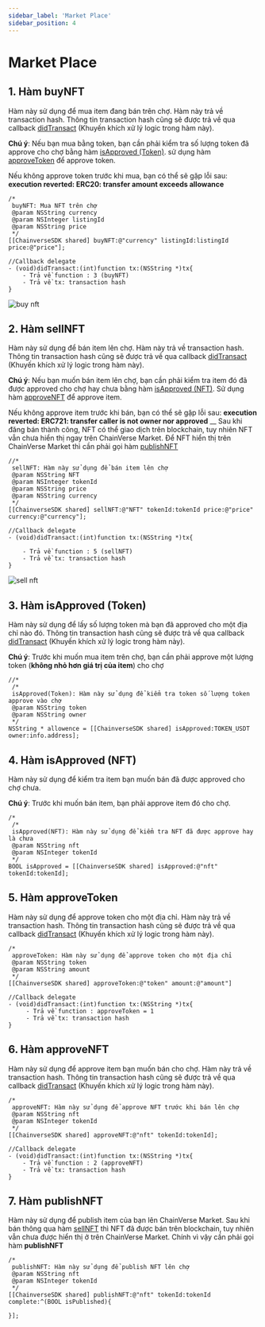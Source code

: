 ```yaml
---
sidebar_label: 'Market Place'
sidebar_position: 4
---
```


# Market Place

## 1. Hàm buyNFT
Hàm này sử dụng để mua item đang bán trên chợ. Hàm này trả về transaction hash. Thông tin transaction hash cũng sẽ được trả về qua callback [didTransact](/docs/sdk/ios/over-view#9-callback-didtransact) 
(Khuyến khích xử lý logic trong hàm này).

**Chú ý**: Nếu bạn mua bằng token, bạn cần phải kiểm tra số lượng token đã approve cho chợ bằng hàm [isApproved (Token)](#3-hàm-isapproved-token).
sử dụng hàm [approveToken](#5-hàm-approvetoken) để approve token.

Nếu không approve token trước khi mua, bạn có thể sẽ gặp lỗi sau: **execution reverted: ERC20: transfer amount exceeds allowance**

```
/*
 buyNFT: Mua NFT trên chợ
 @param NSString currency
 @param NSInteger listingId
 @param NSString price
 */
[[ChainverseSDK shared] buyNFT:@"currency" listingId:listingId price:@"price"];

//Callback delegate
- (void)didTransact:(int)function tx:(NSString *)tx{
    - Trả về function : 3 (buyNFT)
    - Trả về tx: transaction hash
}
```

![buy nft](/img/buyNFT.png)

## 2. Hàm sellNFT
Hàm này sử dụng để bán item lên chợ. Hàm này trả về transaction hash. Thông tin transaction hash cũng sẽ được trả về qua callback [didTransact](/docs/sdk/ios/over-view#9-callback-didtransact)
 (Khuyến khích xử lý logic trong hàm này).

**Chú ý**: Nếu bạn muốn bán item lên chợ, bạn cần phải kiểm tra item đó đã được approved cho chợ hay chưa bằng hàm [isApproved (NFT)](#4-hàm-isapproved-nft).
Sử dụng hàm [approveNFT](#6-hàm-approvenft) để approve item.

Nếu không approve item trước khi bán, bạn có thể sẽ gặp lỗi sau: **execution reverted: ERC721: transfer caller is not owner nor approved**
__
Sau khi đăng bán thành công, NFT có thể giao dịch trên blockchain, tuy nhiên NFT vẫn chưa hiển thị ngay trên ChainVerse Market. Để NFT hiển thị trên ChainVerse Market thì cần phải gọi hàm [publishNFT](#7-hàm-publishnft)


```
//*
 sellNFT: Hàm này sử dụng để bán item lên chợ
 @param NSString NFT
 @param NSInteger tokenId
 @param NSString price
 @param NSString currency
 */
[[ChainverseSDK shared] sellNFT:@"NFT" tokenId:tokenId price:@"price" currency:@"currency"];

//Callback delegate
- (void)didTransact:(int)function tx:(NSString *)tx{
  
    - Trả về function : 5 (sellNFT)
    - Trả về tx: transaction hash
}
```

![sell nft](/img/sellNFT.png)

## 3. Hàm isApproved (Token)
Hàm này sử dụng để lấy số lượng token mà bạn đã approved cho một địa chỉ nào đó. Thông tin transaction hash cũng sẽ được trả về qua callback [didTransact](/docs/sdk/ios/over-view#9-callback-didtransact)
(Khuyến khích xử lý logic trong hàm này).

**Chú ý**: Trước khi muốn mua item trên chợ, bạn cần phải approve một lượng token (**không nhỏ hơn giá trị của item**) cho chợ

```
//*
 /*
 isApproved(Token): Hàm này sử dụng để kiểm tra token số lượng token approve vào chợ
 @param NSString token
 @param NSString owner
 */
NSString * allowence = [[ChainverseSDK shared] isApproved:TOKEN_USDT owner:info.address];
```

## 4. Hàm isApproved (NFT)
Hàm này sử dụng để kiểm tra item bạn muốn bán đã được approved cho chợ chưa.

**Chú ý**: Trước khi muốn bán item, bạn phải approve item đó cho chợ.


```
/*
 /*
 isApproved(NFT): Hàm này sử dụng để kiểm tra NFT đã được approve hay là chưa
 @param NSString nft
 @param NSInteger tokenId
 */
BOOL isApproved = [[ChainverseSDK shared] isApproved:@"nft" tokenId:tokenId];

```

## 5. Hàm approveToken
Hàm này sử dụng để approve token cho một địa chỉ. Hàm này trả về transaction hash. Thông tin transaction hash cũng sẽ được trả về qua callback [didTransact](/docs/sdk/ios/over-view#9-callback-didtransact)
(Khuyến khích xử lý logic trong hàm này).
```
/*
 approveToken: Hàm này sử dụng để approve token cho một địa chỉ
 @param NSString token
 @param NSString amount
 */
[[ChainverseSDK shared] approveToken:@"token" amount:@"amount"]

//Callback delegate
- (void)didTransact:(int)function tx:(NSString *)tx{
     - Trả về function : approveToken = 1
     - Trả về tx: transaction hash
}
```

## 6. Hàm approveNFT
Hàm này sử dụng để approve item bạn muốn bán cho chợ. Hàm này trả về transaction hash. Thông tin transaction hash cũng sẽ được trả về qua callback [didTransact](/docs/sdk/ios/over-view#9-callback-didtransact)
(Khuyến khích xử lý logic trong hàm này).

```
/*
 approveNFT: Hàm này sử dụng để approve NFT trước khi bán lên chợ
 @param NSString nft
 @param NSInteger tokenId
 */
[[ChainverseSDK shared] approveNFT:@"nft" tokenId:tokenId];

//Callback delegate
- (void)didTransact:(int)function tx:(NSString *)tx{
    - Trả về function : 2 (approveNFT)
    - Trả về tx: transaction hash
}
```

## 7. Hàm publishNFT
Hàm này sử dụng để publish item của bạn lên ChainVerse Market. Sau khi bán thông qua hàm [sellNFT](#2-hàm-sellnft) thì NFT đã được bán trên blockchain, tuy nhiên vẫn chưa được hiển thị ở trên ChainVerse Market. Chính vì vậy cần phải gọi hàm **publishNFT**



```
/*
 publishNFT: Hàm này sử dụng để publish NFT lên chợ
 @param NSString nft
 @param NSInteger tokenId
 */
[[ChainverseSDK shared] publishNFT:@"nft" tokenId:tokenId complete:^(BOOL isPublished){
        
}];
```

